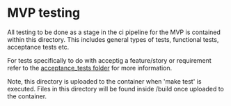 # MVP testing

All testing to be done as a stage in the ci pipeline for the MVP is contained within this directory. This includes general types of tests, functional tests, acceptance tests etc.

For tests specifically to do with acceptig a feature/story or requirement refer to the [acceptance_tests folder](/tests/acceptance_tests/README.md) for more information.

Note, this directory is uploaded to the container when 'make test' is executed. Files
in this directory will be found inside /build once uploaded to the container.

